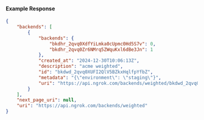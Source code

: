 <!-- Code generated for API Clients. DO NOT EDIT. -->

#### Example Response

```json
{
	"backends": [
		{
			"backends": {
				"bkdhr_2qvq0XdfYiLmka0cUpmc0Hd5S7v": 0,
				"bkdhr_2qvq0Zr6NMrq5ZWquKxl6dBe3Jn": 1
			},
			"created_at": "2024-12-30T10:06:13Z",
			"description": "acme weighted",
			"id": "bkdwd_2qvq0XUFI2QlV5BZkxHqlfpYfbZ",
			"metadata": "{\"environment\": \"staging\"}",
			"uri": "https://api.ngrok.com/backends/weighted/bkdwd_2qvq0XUFI2QlV5BZkxHqlfpYfbZ"
		}
	],
	"next_page_uri": null,
	"uri": "https://api.ngrok.com/backends/weighted"
}
```
